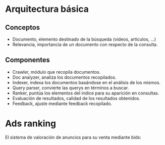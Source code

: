 # Arquitectura básica
## Conceptos
- Documento, elemento destinado de la búsqueda (videos, artículos, …)
- Relevancia, importancia de un documento con respecto de la consulta.

## Componentes
- Crawler, módulo que recopila documentos.
- Doc analyzer, analiza los documentos recopilados.
- Indexer, indexa los documentos basándose en el análisis de los mismos.
- Query parser, convierte las querys en términos a buscar.
- Ranker, puntúa los elementos del índice para su aparición en consultas.
- Evaluación de resultados, calidad de los resultados obtenidos.
- Feedback, ajuste mediante feedback recopilado.

# Ads ranking
El sistema de valoración de anuncios para su venta mediante bids:
